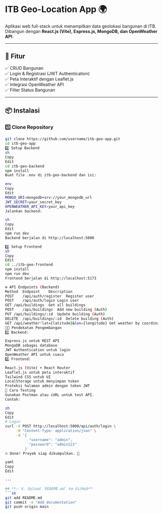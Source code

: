 # ITB Geo-Location App 🌍
Aplikasi web full-stack untuk menampilkan data geolokasi bangunan di ITB.  
Dibangun dengan **React.js (Vite), Express.js, MongoDB, dan OpenWeather API**.

---

## 🚀 Fitur
✅ CRUD Bangunan  
✅ Login & Registrasi (JWT Authentication)  
✅ Peta Interaktif dengan Leaflet.js  
✅ Integrasi OpenWeather API  
✅ Filter Status Bangunan  

---

## 📦 Instalasi
### **1️⃣ Clone Repository**
```sh
git clone https://github.com/username/itb-geo-app.git
cd itb-geo-app
2️⃣ Setup Backend
sh
Copy
Edit
cd itb-geo-backend
npm install
Buat file .env di itb-geo-backend dan isi:

env
Copy
Edit
MONGO_URI=mongodb+srv://your_mongodb_url
JWT_SECRET=your_secret_key
OPENWEATHER_API_KEY=your_api_key
Jalankan backend:

sh
Copy
Edit
npm run dev
Backend berjalan di http://localhost:5000

3️⃣ Setup Frontend
sh
Copy
Edit
cd ../itb-geo-frontend
npm install
npm run dev
Frontend berjalan di http://localhost:5173

⚙️ API Endpoints (Backend)
Method	Endpoint	Description
POST	/api/auth/register	Register user
POST	/api/auth/login	Login user
GET	/api/buildings	Get all buildings
POST	/api/buildings	Add new building (Auth)
PUT	/api/buildings/:id	Update building (Auth)
DELETE	/api/buildings/:id	Delete building (Auth)
GET	/api/weather?lat={latitude}&lon={longitude}	Get weather by coordinates
👨‍💻 Pendekatan Pengembangan
1️⃣ Backend:

Express.js untuk REST API
MongoDB sebagai database
JWT Authentication untuk login
OpenWeather API untuk cuaca
2️⃣ Frontend:

React.js (Vite) + React Router
Leaflet.js untuk peta interaktif
Tailwind CSS untuk UI
LocalStorage untuk menyimpan token
Proteksi halaman admin dengan token JWT
🎯 Cara Testing
Gunakan Postman atau cURL untuk test API.
Contoh:

sh
Copy
Edit
# Login
curl -X POST http://localhost:5000/api/auth/login \
     -H "Content-Type: application/json" \
     -d '{
           "username": "admin",
           "password": "admin123"
         }'
🔥 Done! Proyek siap dikumpulkan. 🚀

yaml
Copy
Edit

---

## **✅ 4. Upload `README.md` ke GitHub**
```sh
git add README.md
git commit -m "Add documentation"
git push origin main

